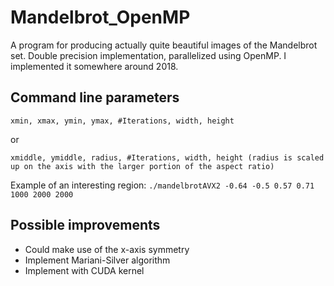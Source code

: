 # Mandelbrot_OpenMP

A program for producing actually quite beautiful images of the Mandelbrot set. Double precision implementation, parallelized using OpenMP. I implemented it somewhere around 2018.

## Command line parameters
`xmin, xmax, ymin, ymax, #Iterations, width, height`

or

`xmiddle, ymiddle, radius, #Iterations, width, height (radius is scaled up on the axis with the larger portion of the aspect ratio)`

Example of an interesting region: `./mandelbrotAVX2 -0.64 -0.5 0.57 0.71 1000 2000 2000`

## Possible improvements

- Could make use of the x-axis symmetry
- Implement Mariani-Silver algorithm
- Implement with CUDA kernel
